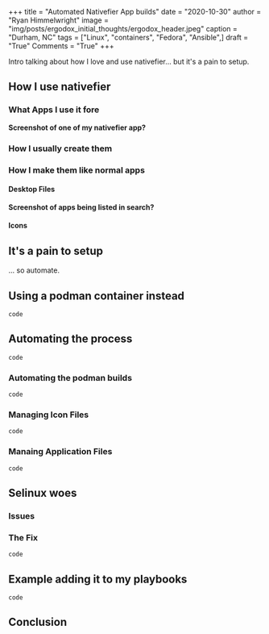 +++
title   = "Automated Nativefier App builds"
date    = "2020-10-30"
author  = "Ryan Himmelwright"
image   = "img/posts/ergodox_initial_thoughts/ergodox_header.jpeg"
caption = "Durham, NC"
tags    = ["Linux", "containers", "Fedora", "Ansible",]
draft   = "True"
Comments = "True"
+++

Intro talking about how I love and use nativefier... but it's a pain to setup.

<!--more-->

## How I use nativefier

### What Apps I use it fore

**Screenshot of one of my nativefier app?**

### How I usually create them


### How I make them like normal apps

#### Desktop Files

**Screenshot of apps being listed in search?**

#### Icons



## It's a pain to setup

... so automate.

## Using a podman container instead

```
code
```

## Automating the process

```
code
```

### Automating the podman builds

```
code
```

### Managing Icon Files

```
code
```

### Manaing Application Files

```
code
```

## Selinux woes

### Issues

### The Fix

```
code
```

## Example adding it to my playbooks

```
code
```

## Conclusion
